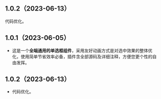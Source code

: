 ## 1.0.2（2023-06-13）
代码优化。
## 1.0.1（2023-06-05）
- 这是一个**全端通用的单选框组件**，采用友好动画方式是对选中效果的整体优化，使用简单节省效率必备，插件含全部源码及详细注释，方便您更个性的自由发挥。
## 1.0.2（2023-06-13）
- 代码优化。